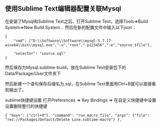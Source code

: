 ## 使用Sublime Text编辑器配置关联Mysql
在安装了Mysql和Sublime Text之后，打开Sublime Text，选择Tools=>Build System=>New Build System...
然后在新的配置文件中输入以下json：
```
{
	"cmd": ["D:\\Software\\Software\\mysql-5.7.17-winx64\\bin\\mysql.exe","-u","root","-p123456","-e","source $file"],
	
	"selector": "source.sql"
}
```
然后保存为Mysql.sublime-build，放在Sublime Text安装包下的Data/Package/User文件夹下

然后新建一个语句保存后缀名为.sql，在Sublime Text里面用Ctrl+B就可以直接看到输出了。

sublime快捷键设置
打开Preferences => Key Bindings => 在自定义快捷键中设置
设置删除整行的快捷键

```
{ "keys": ["ctrl+d"], "command": "run_macro_file", "args": {"file": "res://Packages/Default/Delete Line.sublime-macro"} },

```